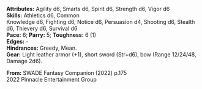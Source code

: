  **Attributes:** Agility d6, Smarts d6, Spirit d6, Strength d6, Vigor d6  
**Skills:** Athletics d6, Common Knowledge d6, Fighting d6, Notice d6, Persuasion d4, Shooting d6, Stealth d6, Thievery d6, Survival d6  
**Pace:** 6; **Parry:** 5; **Toughness:** 6 (1)  
**Edges:** -  
**Hindrances:** Greedy, Mean.  
**Gear:** Light leather armor (+1), short sword (Str+d6), bow (Range 12/24/48, Damage 2d6).  

**From:** SWADE Fantasy Companion (2022) p.175  
2022 Pinnacle Entertainment Group